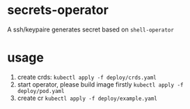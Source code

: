 # secrets-operator

A ssh/keypaire generates secret based on `shell-operator`

# usage
1. create crds: `kubectl apply -f deploy/crds.yaml` 
2. start operator, please build image firstly `kubectl apply -f deploy/pod.yaml`
3. create cr `kubectl apply -f deploy/example.yaml` 